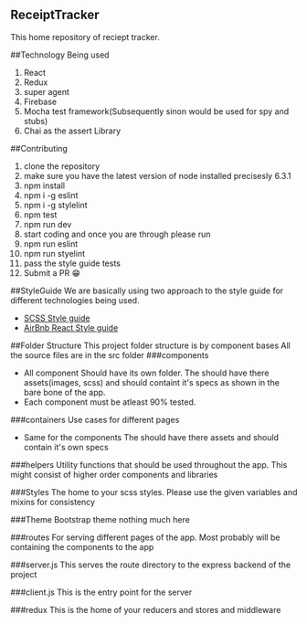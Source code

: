 ## ReceiptTracker
This home repository of reciept tracker.


##Technology Being used
1. React
2. Redux
3. super agent
4. Firebase
5. Mocha test framework(Subsequently sinon would be used for spy and stubs)
6. Chai as the assert Library

##Contributing
1. clone the repository
1. make sure you have the latest version of node installed precisesly 6.3.1
1. npm install
2. npm i -g eslint
3. npm i -g stylelint
4. npm test
4. npm run dev
5. start coding and once you are through please run
5. npm run eslint
6. npm run styelint
8. pass the style guide tests
9. Submit a PR :grin:

##StyleGuide
We are basically using two approach to the style guide for different technologies being used.
  - [SCSS Style guide](CssContributing.md)
  - [AirBnb React Style guide](https://github.com/airbnb/javascript/tree/master/react)


##Folder Structure
This project folder structure is by component bases
All the source files are in the src folder
###components
  - All component Should have its own folder. The should have there assets(images, scss) and should containt it's specs as shown in the bare bone of the app.
  - Each component must be atleast 90% tested.

###containers
  Use cases for different pages
  - Same for the components The should have there assets and should contain it's own specs

###helpers
Utility functions that should be used throughout the app. This might consist of higher order components and libraries

###Styles
The home to your scss styles. Please use the given variables and mixins for consistency

###Theme
Bootstrap theme nothing much here

###routes
For serving different pages of the app. Most probably will be containing the components to the app

###server.js
This serves the route directory to the express backend of the project

###client.js
This is the entry point for the server

###redux
This is the home of your reducers and stores and middleware



